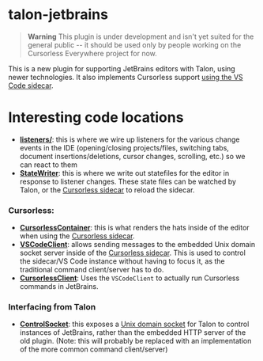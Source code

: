 # talon-jetbrains

> **Warning**
> This plugin is under development and isn't yet suited for the general public -- it should be used only by people working on the Cursorless Everywhere project for now.

<!-- Plugin description -->
This is a new plugin for supporting JetBrains editors with Talon, using newer technologies. It also
implements Cursorless support [using the VS Code sidecar](https://github.com/phillco/cursorless-everywhere).
<!-- Plugin description end -->

# Interesting code locations

- **[listeners/](https://github.com/phillco/talon-jetbrains/tree/main/src/main/kotlin/com/github/phillco/talonjetbrains/listeners)**: this is where we wire up listeners for the various change events in the IDE (opening/closing projects/files, switching tabs, document insertions/deletions, cursor changes, scrolling, etc.) so we can react to them
- **[StateWriter](https://github.com/phillco/talon-jetbrains/blob/main/src/main/kotlin/com/github/phillco/talonjetbrains/sync/StateWriter.kt)**: this is where we write out statefiles for the editor in response to listener changes. These state files can be watched by Talon, or the [Cursorless sidecar](https://githubcom/phillco/cursorless-sidecar) to reload the sidecar.


### Cursorless:

- **[CursorlessContainer](https://github.com/phillco/talon-jetbrains/blob/main/src/main/kotlin/com/github/phillco/talonjetbrains/cursorless/CursorlessContainer.kt)**: this is what renders the hats inside of the editor when using the [Cursorless sidecar](https://github.com/phillco/cursorless-sidecar).
- **[VSCodeClient](https://github.com/phillco/talon-jetbrains/blob/main/src/main/kotlin/com/github/phillco/talonjetbrains/cursorless/VSCodeClient.kt)**: allows sending messages to the embedded Unix domain socket server inside of the [Cursorless sidecar](https://github.com/phillco/cursorless-sidecar). This is used to control the sidecar/VS Code instance without having to focus it, as the traditional command client/server has to do.
- **[CursorlessClient](https://github.com/phillco/talon-jetbrains/blob/main/src/main/kotlin/com/github/phillco/talonjetbrains/cursorless/CursorlessClient.kt)**: Uses the `VSCodeClient` to actually run Cursorless commands in JetBrains.

### Interfacing from Talon

- **[ControlSocket](https://github.com/phillco/talon-jetbrains/blob/main/src/main/kotlin/com/github/phillco/talonjetbrains/control/ControlSocket.kt)**: this exposes a [Unix domain socket](https://en.wikipedia.org/wiki/Unix_domain_socket) for Talon to control instances of JetBrains, rather than the embedded HTTP server of the old plugin. (Note: this will probably be replaced with an implementation of the more common command client/server) 
